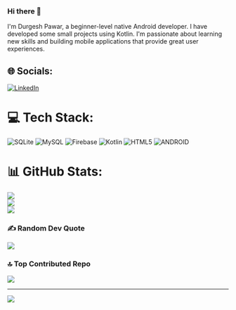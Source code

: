 ### Hi there 👋
I'm Durgesh Pawar, a beginner-level native Android developer. I have developed some small projects using Kotlin. I'm passionate about learning new skills and building mobile applications that provide great user experiences.

## 🌐 Socials:
[![LinkedIn](https://img.shields.io/badge/LinkedIn-%230077B5.svg?logo=linkedin&logoColor=white)](https://linkedin.com/in/https://www.linkedin.com/in/durgesh-pawar-xome/) 

# 💻 Tech Stack:
![SQLite](https://img.shields.io/badge/sqlite-%2307405e.svg?style=flat-square&logo=sqlite&logoColor=white) ![MySQL](https://img.shields.io/badge/mysql-%2300f.svg?style=flat-square&logo=mysql&logoColor=white) ![Firebase](https://img.shields.io/badge/firebase-%23039BE5.svg?style=flat-square&logo=firebase) ![Kotlin](https://img.shields.io/badge/kotlin-%230095D5.svg?style=flat-square&logo=kotlin&logoColor=white) ![HTML5](https://img.shields.io/badge/html5-%23E34F26.svg?style=flat-square&logo=html5&logoColor=white) ![ANDROID](https://img.shields.io/badge/android-%2320232a.svg?style=flat-square&logo=android&logoColor=%a4c639)
# 📊 GitHub Stats:
![](https://github-readme-stats.vercel.app/api?username=Domemaestro&theme=synthwave&hide_border=false&include_all_commits=true&count_private=true)<br/>
![](https://github-readme-streak-stats.herokuapp.com/?user=Domemaestro&theme=synthwave&hide_border=false)<br/>
![](https://github-readme-stats.vercel.app/api/top-langs/?username=Domemaestro&theme=synthwave&hide_border=false&include_all_commits=true&count_private=true&layout=compact)

### ✍️ Random Dev Quote
![](https://quotes-github-readme.vercel.app/api?type=horizontal&theme=radical)

### 🔝 Top Contributed Repo
![](https://github-contributor-stats.vercel.app/api?username=Domemaestro&limit=5&theme=monokai&combine_all_yearly_contributions=true)

---
[![](https://visitcount.itsvg.in/api?id=Domemaestro&icon=1&color=10)](https://visitcount.itsvg.in)

<!-- Proudly created with GPRM ( https://gprm.itsvg.in ) -->
